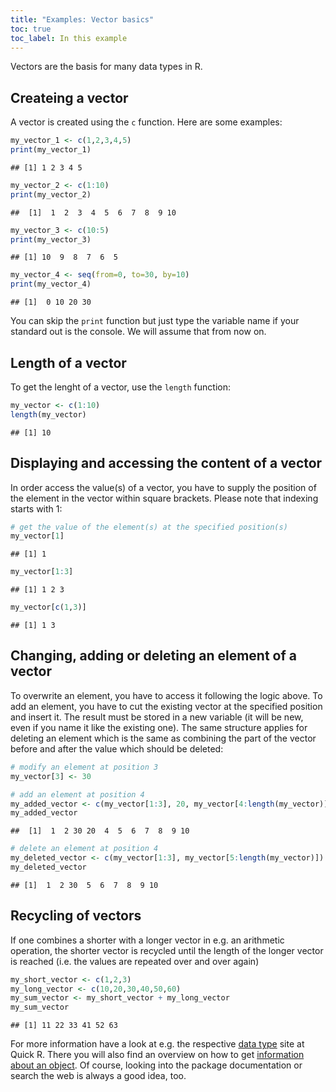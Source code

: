```yaml
---
title: "Examples: Vector basics"
toc: true
toc_label: In this example
---
```




Vectors are the basis for many data types in R.

## Createing a vector
A vector is created using the `c` function. Here are some examples:

```r
my_vector_1 <- c(1,2,3,4,5)
print(my_vector_1)
```

```
## [1] 1 2 3 4 5
```

```r
my_vector_2 <- c(1:10)
print(my_vector_2)
```

```
##  [1]  1  2  3  4  5  6  7  8  9 10
```

```r
my_vector_3 <- c(10:5)
print(my_vector_3)
```

```
## [1] 10  9  8  7  6  5
```

```r
my_vector_4 <- seq(from=0, to=30, by=10)
print(my_vector_4)
```

```
## [1]  0 10 20 30
```
You can skip the `print` function but just type the variable name if your 
standard out is the console. We will assume that from now on.

## Length of a vector
To get the lenght of a vector, use the `length` function:

```r
my_vector <- c(1:10)
length(my_vector)
```

```
## [1] 10
```

## Displaying and accessing the content of a vector
In order access the value(s) of a vector, you have to supply the 
position of the element in the vector within square brackets. Please note that
indexing starts with 1:

```r
# get the value of the element(s) at the specified position(s)
my_vector[1]
```

```
## [1] 1
```

```r
my_vector[1:3]
```

```
## [1] 1 2 3
```

```r
my_vector[c(1,3)]
```

```
## [1] 1 3
```

## Changing, adding or deleting an element of a vector
To overwrite an element, you have to access
it following the logic above. To add an element, you have to cut the existing 
vector at the specified position and insert it. The result must be stored in
a new variable (it will be new, even if you name it like the existing one). 
The same structure applies for deleting an element which is the same as combining
the part of the vector before and after the value which should be deleted:

```r
# modify an element at position 3
my_vector[3] <- 30

# add an element at position 4
my_added_vector <- c(my_vector[1:3], 20, my_vector[4:length(my_vector)])
my_added_vector
```

```
##  [1]  1  2 30 20  4  5  6  7  8  9 10
```

```r
# delete an element at position 4
my_deleted_vector <- c(my_vector[1:3], my_vector[5:length(my_vector)])
my_deleted_vector
```

```
## [1]  1  2 30  5  6  7  8  9 10
```

## Recycling of vectors
If one combines a shorter with a longer vector in e.g. an arithmetic
operation, the shorter vector is recycled until the length of the longer vector 
is reached (i.e. the values are repeated over and over again)

```r
my_short_vector <- c(1,2,3)
my_long_vector <- c(10,20,30,40,50,60)
my_sum_vector <- my_short_vector + my_long_vector
my_sum_vector
```

```
## [1] 11 22 33 41 52 63
```
For more information have a look at e.g. the respective [data type](http://www.statmethods.net/input/datatypes.html) site at Quick R. There you will also find an overview on how to get [information about an object](http://www.statmethods.net/input/contents.html). 
Of course, looking into the package documentation or search the web is always a good idea, too.
